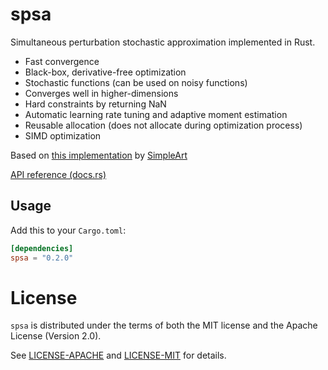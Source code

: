 # spsa

Simultaneous perturbation stochastic approximation implemented in Rust.

- Fast convergence
- Black-box, derivative-free optimization
- Stochastic functions (can be used on noisy functions)
- Converges well in higher-dimensions
- Hard constraints by returning NaN
- Automatic learning rate tuning and adaptive moment estimation
- Reusable allocation (does not allocate during optimization process)
- SIMD optimization


Based on [this implementation](https://github.com/SimpleArt/spsa) by [SimpleArt](https://github.com/SimpleArt)

[API reference (docs.rs)](https://docs.rs/spsa)


## Usage

Add this to your `Cargo.toml`:

```toml
[dependencies]
spsa = "0.2.0"
```
# License
`spsa` is distributed under the terms of both the MIT license and the
Apache License (Version 2.0).

See [LICENSE-APACHE](LICENSE-APACHE) and [LICENSE-MIT](LICENSE-MIT) for details.
